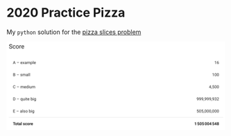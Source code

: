 # 2020 Practice Pizza
My `python` solution for the [pizza slices problem](2020-practice-pizza/practice_problem.pdf)

![score](output/score.png)
